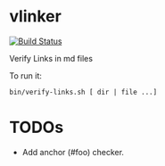 # vlinker

[![Build Status](https://travis-ci.org/duglin/vlinker.svg?branch=master)](https://travis-ci.org/duglin/vlinker)


Verify Links in md files

To run it:
```
bin/verify-links.sh [ dir | file ...]
```

# TODOs
- Add anchor (#foo) checker.
